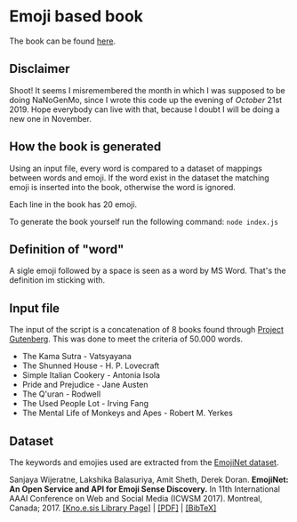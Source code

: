 # Emoji based book

The book can be found [here](BOOK.md).

## Disclaimer

Shoot! It seems I misremembered the month in which I was supposed to be doing NaNoGenMo, since I wrote this code up the evening of *October* 21st 2019.
Hope everybody can live with that, because I doubt I will be doing a new one in November.

## How the book is generated

Using an input file, every word is compared to a dataset of mappings between words and emoji.
If the word exist in the dataset the matching emoji is inserted into the book, otherwise the word is ignored.

Each line in the book has 20 emoji.

To generate the book yourself run the following command:
`node index.js`

## Definition of "word"

A sigle emoji followed by a space is seen as a word by MS Word.
That's the definition im sticking with.

## Input file

The input of the script is a concatenation of 8 books found through [Project Gutenberg](https://www.gutenberg.org/).
This was done to meet the criteria of 50.000 words.

- The Kama Sutra - Vatsyayana
- The Shunned House - H. P. Lovecraft
- Simple Italian Cookery - Antonia Isola
- Pride and Prejudice - Jane Austen
- The Q'uran - Rodwell
- The Used People Lot - Irving Fang
- The Mental Life of Monkeys and Apes - Robert M. Yerkes

## Dataset

The keywords and emojies used are extracted from the [EmojiNet dataset](http://emojinet.knoesis.org/home.php).

Sanjaya Wijeratne, Lakshika Balasuriya, Amit Sheth, Derek Doran. **EmojiNet: An Open Service and API for Emoji Sense Discovery.** In 11th International AAAI Conference on Web and Social Media (ICWSM 2017). Montreal, Canada; 2017. 
[\[Kno.e.sis Library Page\]](http://knoesis.org/node/2819) | [\[PDF\]](http://knoesis.org/people/sanjayaw/papers/2017/ICWSM_2017_EmojiNet_Final_Wijeratne.pdf) | [\[BibTeX\]](http://knoesis.org/people/sanjayaw/bibtex/2017/emojinet_icwsm.bib)
